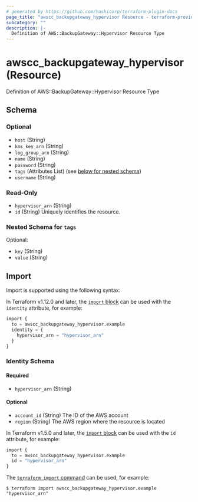 ```yaml
---
# generated by https://github.com/hashicorp/terraform-plugin-docs
page_title: "awscc_backupgateway_hypervisor Resource - terraform-provider-awscc"
subcategory: ""
description: |-
  Definition of AWS::BackupGateway::Hypervisor Resource Type
---
```


# awscc_backupgateway_hypervisor (Resource)

Definition of AWS::BackupGateway::Hypervisor Resource Type



<!-- schema generated by tfplugindocs -->
## Schema

### Optional

- `host` (String)
- `kms_key_arn` (String)
- `log_group_arn` (String)
- `name` (String)
- `password` (String)
- `tags` (Attributes List) (see [below for nested schema](#nestedatt--tags))
- `username` (String)

### Read-Only

- `hypervisor_arn` (String)
- `id` (String) Uniquely identifies the resource.

<a id="nestedatt--tags"></a>
### Nested Schema for `tags`

Optional:

- `key` (String)
- `value` (String)

## Import

Import is supported using the following syntax:

In Terraform v1.12.0 and later, the [`import` block](https://developer.hashicorp.com/terraform/language/import) can be used with the `identity` attribute, for example:

```terraform
import {
  to = awscc_backupgateway_hypervisor.example
  identity = {
    hypervisor_arn = "hypervisor_arn"
  }
}
```

<!-- schema generated by tfplugindocs -->
### Identity Schema

#### Required

- `hypervisor_arn` (String)

#### Optional

- `account_id` (String) The ID of the AWS account
- `region` (String) The AWS region where the resource is located

In Terraform v1.5.0 and later, the [`import` block](https://developer.hashicorp.com/terraform/language/import) can be used with the `id` attribute, for example:

```terraform
import {
  to = awscc_backupgateway_hypervisor.example
  id = "hypervisor_arn"
}
```

The [`terraform import` command](https://developer.hashicorp.com/terraform/cli/commands/import) can be used, for example:

```shell
$ terraform import awscc_backupgateway_hypervisor.example "hypervisor_arn"
```

